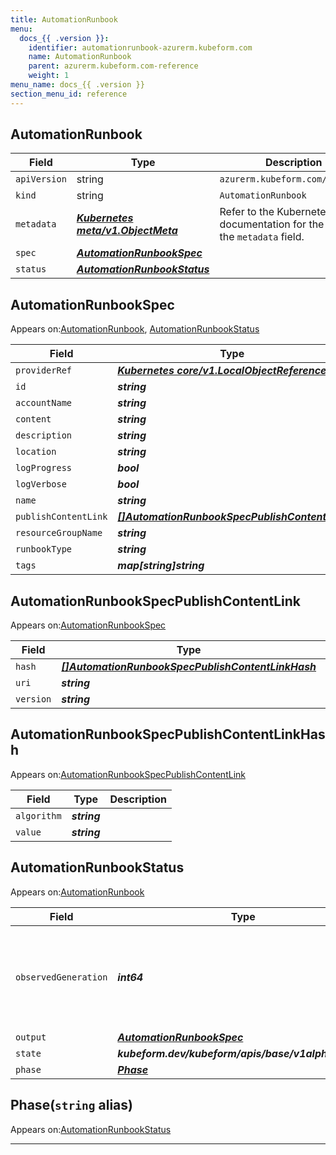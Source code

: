 ```yaml
---
title: AutomationRunbook
menu:
  docs_{{ .version }}:
    identifier: automationrunbook-azurerm.kubeform.com
    name: AutomationRunbook
    parent: azurerm.kubeform.com-reference
    weight: 1
menu_name: docs_{{ .version }}
section_menu_id: reference
---
```


## AutomationRunbook
| Field | Type | Description |
| ------ | ----- | ----------- |
| `apiVersion` | string | `azurerm.kubeform.com/v1alpha1` |
|    `kind` | string | `AutomationRunbook` |
| `metadata` | ***[Kubernetes meta/v1.ObjectMeta](https://v1-18.docs.kubernetes.io/docs/reference/generated/kubernetes-api/v1.18/#objectmeta-v1-meta)***|Refer to the Kubernetes API documentation for the fields of the `metadata` field.|
| `spec` | ***[AutomationRunbookSpec](#automationrunbookspec)***||
| `status` | ***[AutomationRunbookStatus](#automationrunbookstatus)***||
## AutomationRunbookSpec

Appears on:[AutomationRunbook](#automationrunbook), [AutomationRunbookStatus](#automationrunbookstatus)

| Field | Type | Description |
| ------ | ----- | ----------- |
| `providerRef` | ***[Kubernetes core/v1.LocalObjectReference](https://v1-18.docs.kubernetes.io/docs/reference/generated/kubernetes-api/v1.18/#localobjectreference-v1-core)***||
| `id` | ***string***||
| `accountName` | ***string***||
| `content` | ***string***| ***(Optional)*** |
| `description` | ***string***| ***(Optional)*** |
| `location` | ***string***||
| `logProgress` | ***bool***||
| `logVerbose` | ***bool***||
| `name` | ***string***||
| `publishContentLink` | ***[[]AutomationRunbookSpecPublishContentLink](#automationrunbookspecpublishcontentlink)***||
| `resourceGroupName` | ***string***||
| `runbookType` | ***string***||
| `tags` | ***map[string]string***| ***(Optional)*** |
## AutomationRunbookSpecPublishContentLink

Appears on:[AutomationRunbookSpec](#automationrunbookspec)

| Field | Type | Description |
| ------ | ----- | ----------- |
| `hash` | ***[[]AutomationRunbookSpecPublishContentLinkHash](#automationrunbookspecpublishcontentlinkhash)***| ***(Optional)*** |
| `uri` | ***string***||
| `version` | ***string***| ***(Optional)*** |
## AutomationRunbookSpecPublishContentLinkHash

Appears on:[AutomationRunbookSpecPublishContentLink](#automationrunbookspecpublishcontentlink)

| Field | Type | Description |
| ------ | ----- | ----------- |
| `algorithm` | ***string***||
| `value` | ***string***||
## AutomationRunbookStatus

Appears on:[AutomationRunbook](#automationrunbook)

| Field | Type | Description |
| ------ | ----- | ----------- |
| `observedGeneration` | ***int64***| ***(Optional)*** Resource generation, which is updated on mutation by the API Server.|
| `output` | ***[AutomationRunbookSpec](#automationrunbookspec)***| ***(Optional)*** |
| `state` | ***kubeform.dev/kubeform/apis/base/v1alpha1.State***| ***(Optional)*** |
| `phase` | ***[Phase](#phase)***| ***(Optional)*** |
## Phase(`string` alias)

Appears on:[AutomationRunbookStatus](#automationrunbookstatus)

---
